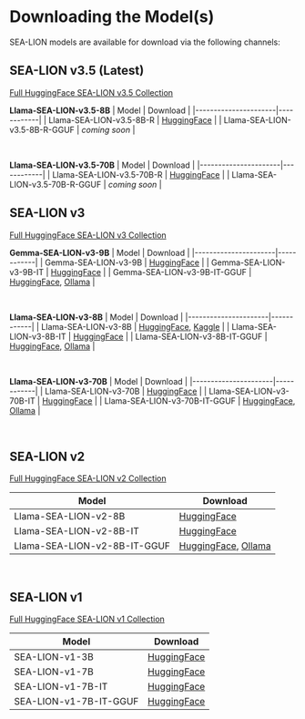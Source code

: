 # Downloading the Model(s)

SEA-LION models are available for download via the following channels:

## SEA-LION v3.5 (Latest)
[Full HuggingFace SEA-LION v3.5 Collection](https://huggingface.co/collections/aisingapore/sea-lion-v35-67fc3ab84300d7e6088fa32c)

**Llama-SEA-LION-v3.5-8B**
| Model                | Download   |
|----------------------|------------|
| Llama-SEA-LION-v3.5-8B-R      | [HuggingFace](https://huggingface.co/aisingapore/Llama-SEA-LION-v3.5-8B-R) |
| Llama-SEA-LION-v3.5-8B-R-GGUF | _coming soon_ |

<br>

**Llama-SEA-LION-v3.5-70B**
| Model                | Download   |
|----------------------|------------|
| Llama-SEA-LION-v3.5-70B-R    | [HuggingFace](https://huggingface.co/aisingapore/Llama-SEA-LION-v3.5-70B-R)      |
| Llama-SEA-LION-v3.5-70B-R-GGUF | _coming soon_ |


## SEA-LION v3
[Full HuggingFace SEA-LION v3 Collection](https://huggingface.co/collections/aisingapore/sea-lionv3-672589a39cdadd6a5b199581)

**Gemma-SEA-LION-v3-9B**
| Model                | Download   |
|----------------------|------------|
| Gemma-SEA-LION-v3-9B           | [HuggingFace](https://huggingface.co/aisingapore/Gemma-SEA-LION-v3-9B)      |
| Gemma-SEA-LION-v3-9B-IT | [HuggingFace](https://huggingface.co/aisingapore/Gemma-SEA-LION-v3-9B-IT)      |
| Gemma-SEA-LION-v3-9B-IT-GGUF | [HuggingFace](https://huggingface.co/aisingapore/Gemma-SEA-LION-v3-9B-IT-GGUF), [Ollama](https://ollama.com/aisingapore/Gemma-SEA-LION-v3-9B-IT)      |

<br>

**Llama-SEA-LION-v3-8B**
| Model                | Download   |
|----------------------|------------|
| Llama-SEA-LION-v3-8B           | [HuggingFace](https://huggingface.co/aisingapore/Llama-SEA-LION-v3-8B), [Kaggle](https://www.kaggle.com/models/ai-singapore/llama3.1-8b-cpt-sea-lionv3-base)      |
| Llama-SEA-LION-v3-8B-IT | [HuggingFace](https://huggingface.co/aisingapore/Llama-SEA-LION-v3-8B-IT)      |
| Llama-SEA-LION-v3-8B-IT-GGUF | [HuggingFace](https://huggingface.co/aisingapore/Llama-SEA-LION-v3-8B-IT-GGUF), [Ollama](https://ollama.com/aisingapore/Llama-SEA-LION-v3-8B-IT)      |

<br>

**Llama-SEA-LION-v3-70B**
| Model                | Download   |
|----------------------|------------|
| Llama-SEA-LION-v3-70B    | [HuggingFace](https://huggingface.co/aisingapore/Llama-SEA-LION-v3-70B)      |
| Llama-SEA-LION-v3-70B-IT | [HuggingFace](https://huggingface.co/aisingapore/Llama-SEA-LION-v3-70B-IT)      |
| Llama-SEA-LION-v3-70B-IT-GGUF | [HuggingFace](https://huggingface.co/aisingapore/Llama-SEA-LION-v3-70B-IT-GGUF), [Ollama](https://ollama.com/aisingapore/Llama-SEA-LION-v3-70B-IT)      |

<br>

## SEA-LION v2
[Full HuggingFace SEA-LION v2 Collection](https://huggingface.co/collections/aisingapore/sea-lionv2-672589c4c7ea47e4174d3e7f)


| Model                | Download   |
|----------------------|------------|
| Llama-SEA-LION-v2-8B           | [HuggingFace](https://huggingface.co/aisingapore/Llama-SEA-LION-v2-8B)      |
| Llama-SEA-LION-v2-8B-IT | [HuggingFace](https://huggingface.co/aisingapore/Llama-SEA-LION-v2-8B-IT)      |
| Llama-SEA-LION-v2-8B-IT-GGUF | [HuggingFace](https://huggingface.co/aisingapore/Llama-SEA-LION-v2-8B-IT-GGUF), [Ollama](https://ollama.com/aisingapore/Llama-SEA-LION-v2-8B-IT)      |


<br>

## SEA-LION v1
[Full HuggingFace SEA-LION v1 Collection](https://huggingface.co/collections/aisingapore/sea-lionv1-672589cd29a1781afa6be35e)


| Model                | Download   |
|----------------------|------------|
| SEA-LION-v1-3B          | [HuggingFace](https://huggingface.co/aisingapore/SEA-LION-v1-3B)      |
| SEA-LION-v1-7B          | [HuggingFace](https://huggingface.co/aisingapore/SEA-LION-v1-7B)      |
| SEA-LION-v1-7B-IT | [HuggingFace](https://huggingface.co/aisingapore/SEA-LION-v1-7B-IT)      |
| SEA-LION-v1-7B-IT-GGUF | [HuggingFace](https://huggingface.co/aisingapore/SEA-LION-v1-7B-IT-GGUF)     